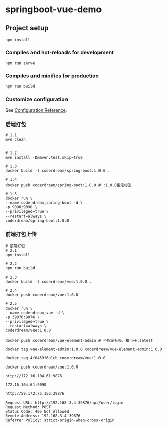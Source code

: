 # springboot-vue-demo

## Project setup
```
npm install
```

### Compiles and hot-reloads for development
```
npm run serve
```

### Compiles and minifies for production
```
npm run build
```

### Customize configuration
See [Configuration Reference](https://cli.vuejs.org/config/).



### 后端打包

```shell
# 1.1
mvn clean


# 1.2
mvn install -Dmaven.test.skip=true

# 1.3
docker build -t coderdream/spring-boot:1.0.0 .

# 1.4
docker push coderdream/spring-boot:1.0.0 # :1.0.0指定标签

# 1.5
docker run \
--name coderdream_spring-boot -d \
-p 9090:9090 \
--privileged=true \
--restart=always \
coderdream/spring-boot:1.0.0

```



### 前端打包上传

```shell
# 前端打包
# 2.1 
npm install

# 2.2
npm run build

# 2.3
docker build -t coderdream/vue:1.0.0 .

# 2.4
docker push coderdream/vue:1.0.0

# 2.5
docker run \
--name coderdream_vue -d \
-p 39876:9876 \
--privileged=true \
--restart=always \
coderdream/vue:1.0.0

```



```
docker push coderdream/vue-element-admin # 不指定标签，相当于:latest

docker tag vue-element-admin:1.0.0 coderdream/vue-element-admin:1.0.0 

docker tag 4f0459f6a1cb coderdream/vue:1.0.0 

docker push coderdream/vue:1.0.0

http://172.16.104.61:9876

172.16.104.61:9090

http://59.172.75.156:39876
```



```
Request URL: http://192.168.3.4:39876/api/user/login
Request Method: POST
Status Code: 405 Not Allowed
Remote Address: 192.168.3.4:39876
Referrer Policy: strict-origin-when-cross-origin
```

